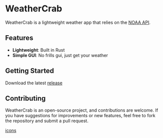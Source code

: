 # WeatherCrab
WeatherCrab is a lightweight weather app that relies on the [NOAA API](https://www.weather.gov/documentation/services-web-api).

## Features
- **Lightweight**: Built in Rust
- **Simple GUI**: No frills gui, just get your weather

## Getting Started
Download the latest [release](https://github.com/toddmcintire/WeatherCrab/releases)

## Contributing
WeatherCrab is an open-source project, and contributions are welcome. If you have suggestions for improvements or new features, feel free to fork the repository and submit a pull request.

[icons](https://www.flaticon.com/free-icons/pixelated)